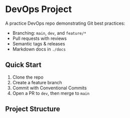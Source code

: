 # DevOps Project

A practice DevOps repo demonstrating Git best practices:
- Branching: `main`, `dev`, and `feature/*`
- Pull requests with reviews
- Semantic tags & releases
- Markdown docs in `./docs`

## Quick Start
1. Clone the repo
2. Create a feature branch
3. Commit with Conventional Commits
4. Open a PR to `dev`, then merge to `main`

## Project Structure
